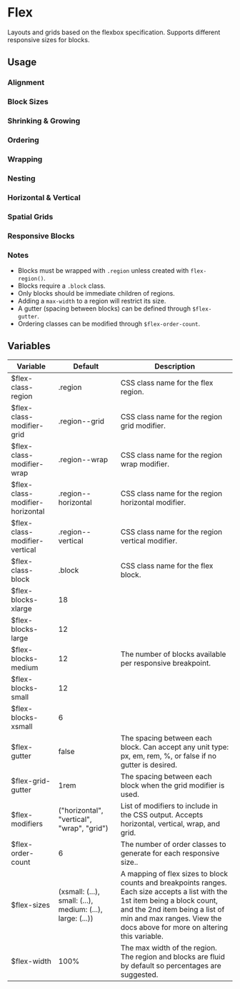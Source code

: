 # Flex #

Layouts and grids based on the flexbox specification. Supports different responsive sizes for blocks.

## Usage ##

### Alignment ###

### Block Sizes ###

### Shrinking & Growing ###

### Ordering ###

### Wrapping ###

### Nesting ###

### Horizontal & Vertical ###

### Spatial Grids ###

### Responsive Blocks ###

### Notes ###

* Blocks must be wrapped with `.region` unless created with `flex-region()`.
* Blocks require a `.block` class.
* Only blocks should be immediate children of regions.
* Adding a `max-width` to a region will restrict its size.
* A gutter (spacing between blocks) can be defined through `$flex-gutter`.
* Ordering classes can be modified through `$flex-order-count`.

## Variables ##

<table class="table is-striped data-table">
    <thead>
        <tr>
            <th>Variable</th>
            <th>Default</th>
            <th>Description</th>
        </tr>
    </thead>
    <tbody>
        <tr>
            <td>$flex-class-region</td>
            <td>.region</td>
            <td>CSS class name for the flex region.</td>
        </tr>
        <tr>
            <td>$flex-class-modifier-grid</td>
            <td>.region--grid</td>
            <td>CSS class name for the region grid modifier.</td>
        </tr>
        <tr>
            <td>$flex-class-modifier-wrap</td>
            <td>.region--wrap</td>
            <td>CSS class name for the region wrap modifier.</td>
        </tr>
        <tr>
            <td>$flex-class-modifier-horizontal</td>
            <td>.region--horizontal</td>
            <td>CSS class name for the region horizontal modifier.</td>
        </tr>
        <tr>
            <td>$flex-class-modifier-vertical</td>
            <td>.region--vertical</td>
            <td>CSS class name for the region vertical modifier.</td>
        </tr>
        <tr>
            <td>$flex-class-block</td>
            <td>.block</td>
            <td>CSS class name for the flex block.</td>
        </tr>
        <tr>
            <td>$flex-blocks-xlarge</td>
            <td>18</td>
            <td rowspan="5">The number of blocks available per responsive breakpoint.</td>
        </tr>
        <tr>
            <td>$flex-blocks-large</td>
            <td>12</td>
        </tr>
        <tr>
            <td>$flex-blocks-medium</td>
            <td>12</td>
        </tr>
        <tr>
            <td>$flex-blocks-small</td>
            <td>12</td>
        </tr>
        <tr>
            <td>$flex-blocks-xsmall</td>
            <td>6</td>
        </tr>
        <tr>
            <td>$flex-gutter</td>
            <td>false</td>
            <td>The spacing between each block. Can accept any unit type: px, em, rem, %, or false if no gutter is desired.</td>
        </tr>
        <tr>
            <td>$flex-grid-gutter</td>
            <td>1rem</td>
            <td>The spacing between each block when the grid modifier is used.</td>
        </tr>
        <tr>
            <td>$flex-modifiers</td>
            <td>("horizontal", "vertical", "wrap", "grid")</td>
            <td>List of modifiers to include in the CSS output. Accepts horizontal, vertical, wrap, and grid.</td>
        </tr>
        <tr>
            <td>$flex-order-count</td>
            <td>6</td>
            <td>The number of order classes to generate for each responsive size..</td>
        </tr>
        <tr>
            <td>$flex-sizes</td>
            <td>(xsmall: (...), small: (...), medium: (...), large: (...))</td>
            <td>
                A mapping of flex sizes to block counts and breakpoints ranges.
                Each size accepts a list with the 1st item being a block count, and the 2nd item being a list of min and max ranges.
                View the docs above for more on altering this variable.
            </td>
        </tr>
        <tr>
            <td>$flex-width</td>
            <td>100%</td>
            <td>The max width of the region. The region and blocks are fluid by default so percentages are suggested.</td>
        </tr>
    </tbody>
</table>
